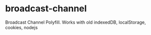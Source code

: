 # broadcast-channel
Broadcast Channel Polyfill. Works with old indexedDB, localStorage, cookies, nodejs
